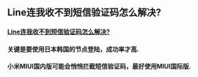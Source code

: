 ## Line连我收不到短信验证码怎么解决?


#### [Line连我收不到短信验证码怎么解决?](https://zhuanlan.zhihu.com/p/576565466)


#### 关键是要使用日本韩国的节点登陆，成功率才高.

#### 小米MIUI国内版可能会悄悄拦截短信验证码，最好使用MIUI国际版.
